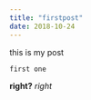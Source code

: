 ```yaml
---
title: "firstpost"
date: 2018-10-24
---
```


this is my
     post
    
    first one
**right?**
 *right*
